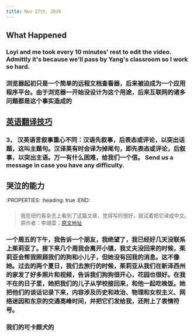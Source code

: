 ```yaml
---
title: Nov 27th, 2020
---
```


## What Happened
### Loyi and me took every 10 minutes' rest to edit the video. Admittly it's because we'll pass by Yang's classroom so I work so hard.
### 浏览器起初只是一个简单的远程文档查看器，后来被迫成为一个应用程序平台。由于浏览器一开始没设计为这个用途，后来互联网的诸多问题都是这个事实造成的
## [英语翻译技巧](https://www.zhihu.com/question/30673855/answer/1140681901)
### 3、 汉英语言叙事重心不同：汉语先叙事，后表态或评论，以突出话题，这叫主题句。汉译英有时会译为掉尾句，即先表态或评论，后叙事，以突出主语。万一有什么困难，给我们一个信。 Send us a message in case you have any difficulty.
## 哭泣的能力
:PROPERTIES:
:heading: true
:END:
###
>我在纽约客杂志上看到了这篇文章，觉得写的很好，就试着把它译成中文。原作者：李翊雲；[原文地址](https://www.newyorker.com/magazine/2020/11/16/the-ability-to-cry)
### 一个周五的下午，我告诉一个朋友，我绝望了，我已经好几天没联系上茱莉亚了。接下来几个周我会离开小镇，我丈夫没回来的时候，茱莉亚会帮我照顾我们的狗和小儿子，但她没有回我的消息。这不像她。过去的两个夏日，我们去旅行的时候，茱莉亚从我们在新泽西州的家发了好多照片和视频，告诉我们狗狗很开心，花园也很好。在我不在的日子里，她把我们的儿子从学校接回来，和他一起吃晚饭。她把他们的谈话记录下来，内容涉及历史和政治、物理和女权主义、网络迷因和东京的交通高峰时间，并把它们发给我，还附上了表情符号。
### 我们的可卡颇犬的
